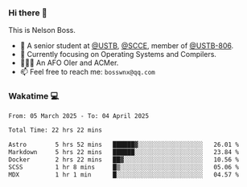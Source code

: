 ### Hi there 👋

<!--
**bosswnx/bosswnx** is a ✨ _special_ ✨ repository because its `README.md` (this file) appears on your GitHub profile.

Here are some ideas to get you started:

- 🔭 I’m currently working on ...
- 🌱 I’m currently learning ...
- 👯 I’m looking to collaborate on ...
- 🤔 I’m looking for help with ...
- 💬 Ask me about ...
- 📫 How to reach me: ...
- 😄 Pronouns: ...
- ⚡ Fun fact: ...
-->

This is Nelson Boss.

- 🏫 A senior student at [@USTB](https://www.ustb.edu.cn/), [@SCCE](https://scce.ustb.edu.cn/), member of [@USTB-806](https://ustb-806.github.io/).
- 🌱 Currently focusing on Operating Systems and Compilers.
- 🧑🏻‍💻 An AFO OIer and ACMer.
- 📫 Feel free to reach me: `bosswnx@qq.com`

### Wakatime 💻

<!--START_SECTION:waka-->

```txt
From: 05 March 2025 - To: 04 April 2025

Total Time: 22 hrs 22 mins

Astro        5 hrs 52 mins   ██████▓░░░░░░░░░░░░░░░░░░   26.01 %
Markdown     5 hrs 22 mins   ██████░░░░░░░░░░░░░░░░░░░   23.84 %
Docker       2 hrs 22 mins   ██▓░░░░░░░░░░░░░░░░░░░░░░   10.56 %
SCSS         1 hr 8 mins     █▒░░░░░░░░░░░░░░░░░░░░░░░   05.06 %
MDX          1 hr 1 min      █░░░░░░░░░░░░░░░░░░░░░░░░   04.57 %
```

<!--END_SECTION:waka-->
